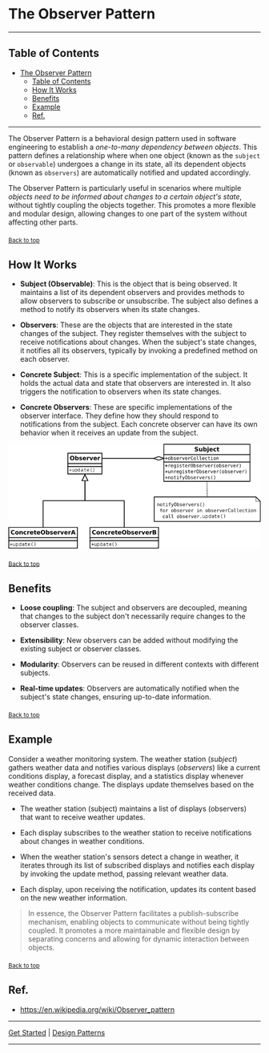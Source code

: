 # The Observer Pattern

--- 

## Table of Contents
<!-- TOC -->
* [The Observer Pattern](#the-observer-pattern)
  * [Table of Contents](#table-of-contents)
  * [How It Works](#how-it-works)
  * [Benefits](#benefits)
  * [Example](#example)
  * [Ref.](#ref)
<!-- TOC -->

---

The Observer Pattern is a behavioral design pattern used in software engineering to establish a *one-to-many dependency between objects*. This pattern defines a relationship where when one object (known as the `subject` or `observable`) undergoes a change in its state, all its dependent objects (known as `observers`) are automatically notified and updated accordingly.

The Observer Pattern is particularly useful in scenarios where multiple *objects need to be informed about changes to a certain object's state*, without tightly coupling the objects together. This promotes a more flexible and modular design, allowing changes to one part of the system without affecting other parts.

<sub>[Back to top](#table-of-contents)</sub>

## How It Works

- **Subject (Observable)**: This is the object that is being observed. It maintains a list of its dependent observers and provides methods to allow observers to subscribe or unsubscribe. The subject also defines a method to notify its observers when its state changes.


- **Observers**: These are the objects that are interested in the state changes of the subject. They register themselves with the subject to receive notifications about changes. When the subject's state changes, it notifies all its observers, typically by invoking a predefined method on each observer.


- **Concrete Subject**: This is a specific implementation of the subject. It holds the actual data and state that observers are interested in. It also triggers the notification to observers when its state changes.

- **Concrete Observers**: These are specific implementations of the observer interface. They define how they should respond to notifications from the subject. Each concrete observer can have its own behavior when it receives an update from the subject.

![img.png](../../../img/observer.png)

<sub>[Back to top](#table-of-contents)</sub>


## Benefits

- **Loose coupling**: The subject and observers are decoupled, meaning that changes to the subject don't necessarily require changes to the observer classes.


- **Extensibility**: New observers can be added without modifying the existing subject or observer classes.


- **Modularity**: Observers can be reused in different contexts with different subjects.


- **Real-time updates**: Observers are automatically notified when the subject's state changes, ensuring up-to-date information.

<sub>[Back to top](#table-of-contents)</sub>


## Example

Consider a weather monitoring system. The weather station (*subject*) gathers weather data and notifies various displays (*observers*) like a current conditions display, a forecast display, and a statistics display whenever weather conditions change. The displays update themselves based on the received data.

- The weather station (subject) maintains a list of displays (observers) that want to receive weather updates.

- Each display subscribes to the weather station to receive notifications about changes in weather conditions.

- When the weather station's sensors detect a change in weather, it iterates through its list of subscribed displays and notifies each display by invoking the update method, passing relevant weather data.

- Each display, upon receiving the notification, updates its content based on the new weather information.

>In essence, the Observer Pattern facilitates a publish-subscribe mechanism, enabling objects to communicate without being tightly coupled. It promotes a more maintainable and flexible design by separating concerns and allowing for dynamic interaction between objects.



<sub>[Back to top](#table-of-contents)</sub>

## Ref.

- https://en.wikipedia.org/wiki/Observer_pattern

___

[Get Started](../../../get-started.md) |
[Design Patterns](../../../get-started.md#design-patterns)

___


